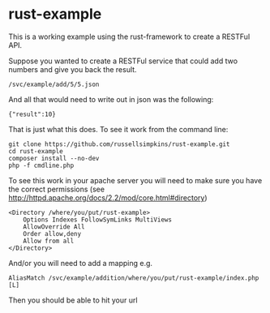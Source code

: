rust-example
================

This is a working example using the rust-framework to create a RESTFul API.

Suppose you wanted to create a RESTFul service that could add two numbers
and give you back the result. 

```
/svc/example/add/5/5.json
```

And all that would need to write out in json was the following:

```
{"result":10}
```

That is just what this does. To see it work from the command line:

```
git clone https://github.com/russellsimpkins/rust-example.git
cd rust-example
composer install --no-dev
php -f cmdline.php
```

To see this work in your apache server you will need to make
sure you have the correct permissions (see http://httpd.apache.org/docs/2.2/mod/core.html#directory)

```
<Directory /where/you/put/rust-example>
    Options Indexes FollowSymLinks MultiViews
    AllowOverride All
    Order allow,deny
    Allow from all
</Directory>
```

And/or you will need to add a mapping e.g.

```
AliasMatch /svc/example/addition/where/you/put/rust-example/index.php [L]
```

Then you should be able to hit your url
